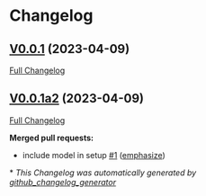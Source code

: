 # Changelog

## [V0.0.1](https://github.com/OpenVoiceOS/ovos-vad-plugin-silero/tree/V0.0.1) (2023-04-09)

[Full Changelog](https://github.com/OpenVoiceOS/ovos-vad-plugin-silero/compare/V0.0.1a2...V0.0.1)

## [V0.0.1a2](https://github.com/OpenVoiceOS/ovos-vad-plugin-silero/tree/V0.0.1a2) (2023-04-09)

[Full Changelog](https://github.com/OpenVoiceOS/ovos-vad-plugin-silero/compare/207b100d2c1ded7484d15963e6ec33b9db09b415...V0.0.1a2)

**Merged pull requests:**

- include model in setup [\#1](https://github.com/OpenVoiceOS/ovos-vad-plugin-silero/pull/1) ([emphasize](https://github.com/emphasize))



\* *This Changelog was automatically generated by [github_changelog_generator](https://github.com/github-changelog-generator/github-changelog-generator)*
